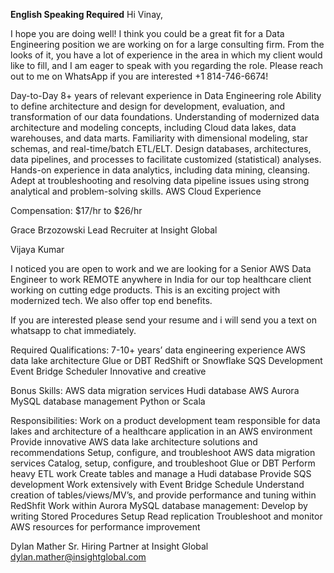 **English Speaking Required**
Hi Vinay,

I hope you are doing well! I think you could be a great fit for a Data Engineering position we are working on for a large consulting firm. From the looks of it, you have a lot of experience in the area in which my client would like to fill, and I am eager to speak with you regarding the role. Please reach out to me on WhatsApp if you are interested +1 814-746-6674!

Day-to-Day 
8+ years of relevant experience in Data Engineering role
Ability to define architecture and design for development, evaluation, and transformation of our data foundations.
Understanding of modernized data architecture and modeling concepts, including Cloud data lakes, data warehouses, and data marts. Familiarity with dimensional modeling, star schemas, and real-time/batch ETL/ELT.
Design databases, architectures, data pipelines, and processes to facilitate customized (statistical) analyses.
Hands-on experience in data analytics, including data mining, cleansing.
Adept at troubleshooting and resolving data pipeline issues using strong analytical and problem-solving skills.
AWS Cloud Experience

Compensation:
$17/hr to $26/hr

Grace Brzozowski
Lead Recruiter at Insight Global


Vijaya  Kumar

I noticed you are open to work and we are looking for a Senior AWS Data Engineer to work REMOTE anywhere in India for our top healthcare client working on cutting edge products. This is an exciting project with modernized tech. We also offer top end benefits. 

If you are interested please send your resume and i will send you a text on whatsapp to chat immediately. 

Required Qualifications:
7-10+ years’ data engineering experience
AWS data lake architecture 
Glue or DBT
RedShift or Snowflake 
SQS Development
Event Bridge Scheduler 
Innovative and creative 

Bonus Skills:
AWS data migration services 
Hudi database
AWS Aurora MySQL database management
Python or Scala

Responsibilities: 
Work on a product development team responsible for data lakes and architecture of a healthcare application in an AWS environment
Provide innovative AWS data lake architecture solutions and recommendations 
Setup, configure, and troubleshoot AWS data migration services
Catalog, setup, configure, and troubleshoot Glue or DBT
Perform heavy ETL work
Create tables and manage a Hudi database
Provide SQS development
Work extensively with Event Bridge Schedule
Understand creation of tables/views/MV’s, and provide performance and tuning within RedShfit 
Work within Aurora MySQL database management:
Develop by writing Stored Procedures 
Setup Read replication 
Troubleshoot and monitor AWS resources for performance improvement

Dylan Mather
Sr. Hiring Partner at Insight Global
dylan.mather@insightglobal.com

